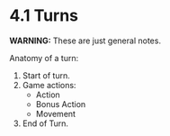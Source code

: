 # 4.1 Turns

<!--

WARNING: These are just general notes.

TODO: properlly define turn structure

-->

**WARNING:** These are just general notes.

Anatomy of a turn:
1. Start of turn.
2. Game actions:
   * Action
   * Bonus Action
   * Movement
3. End of Turn.


